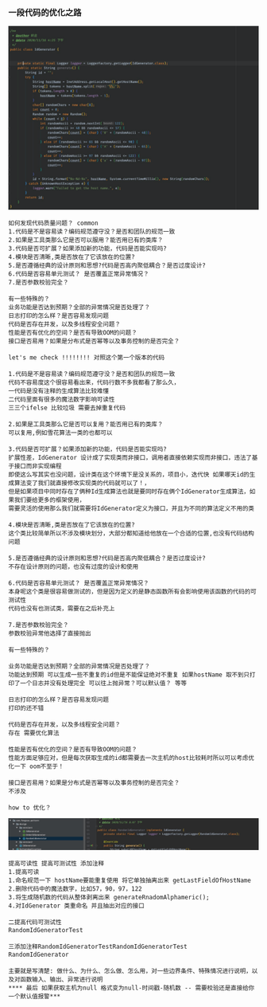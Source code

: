 ### 一段代码的优化之路
   
![整体流程](https://raw.githubusercontent.com/qiurunze123/imageall/master/设计模式4.png)

    如何发现代码质量问题？ common
    1.代码是不是容易读？编码规范遵守没？是否和团队的规范一致 
    2.如果是工具类那么它是否可以服用？能否用已有的类库？
    3.代码是否可扩展？如果添加新的功能，代码是否能实现吗?
    4.模块是否清晰,类是否放在了它该放在的位置?
    5.是否遵循经典的设计原则和思想?代码是否高内聚低耦合？是否过度设计?
    6.代码是否容易单元测试？ 是否覆盖正常异常情况？
    7.是否参数校验完全？
    
    有一些特殊的？
    业务功能是否达到预期？全部的异常情况是否处理了？
    日志打印的怎么样？是否容易发现问题
    代码是否存在并发，以及多线程安全问题？
    性能是否有优化的空间？是否有导致OOM的问题？
    接口是否易用？如果是分布式是否幂等以及事务控制的是否完全？
        
    let's me check !!!!!!!! 对照这个第一个版本的代码
    
    1.代码是不是容易读？编码规范遵守没？是否和团队的规范一致 
    代码不容易度这个很容易看出来，代码行数不多我都看了那么久，
    一代码是没有注释的生成算法比较难懂
    二代码里面有很多的魔法数字影响可读性
    三三个ifelse 比较垃圾 需要去掉重复代码
    
    2.如果是工具类那么它是否可以复用？能否用已有的类库？
    可以复用,例如雪花算法一类的也都可以
    
    3.代码是否可扩展？如果添加新的功能，代码是否能实现吗?
    扩展性差，IdGenerator 设计成了实现类而非接口，调用者直接依赖实现而非接口，违法了基于接口而非实现编程
    即使这么写其实也没问题，设计类在这个环境下是没关系的，项目小，迭代快 如果哪天id的生成算法变了我们就直接修改实现类的代码就可以了！，
    但是如果项目中同时存在了俩种Id生成算法也就是要同时存在俩个IdGenerator生成算法，如果我们要给更多的框架使用，
    需要灵活的使用那么我们就需要将IdGenerator定义为接口，并且为不同的算法定义不用的类
    
    4.模块是否清晰,类是否放在了它该放在的位置?
    这个类比较简单所以不涉及模块划分，大部分都知道给他放在一个合适的位置,也没有代码结构问题
    
    5.是否遵循经典的设计原则和思想?代码是否高内聚低耦合？是否过度设计?
    不存在设计原则的问题，也没有过度的设计和使用
    
    6.代码是否容易单元测试？ 是否覆盖正常异常情况？
    本身呢这个类是很容易做测试的，但是因为定义的是静态函数所有会影响使用该函数的代码的可测试性
    代码也没有也测试类，需要在之后补充上
    
    7.是否参数校验完全？
    参数校验异常他选择了直接抛出
    
    有一些特殊的？
    
    业务功能是否达到预期？全部的异常情况是否处理了？
    功能达到预期 可以生成一些不重复的id但是不能保证绝对不重复 如果hostName 取不到只打印了一个日志并没有处理完全 可以往上抛异常？可以默认值？ 等等
    
    日志打印的怎么样？是否容易发现问题
    打印的还不错
    
    代码是否存在并发，以及多线程安全问题？
    存在 需要优化算法
    
    性能是否有优化的空间？是否有导致OOM的问题？
    性能方面足够应对，但是每次获取生成的id都需要去一次主机的host比较耗时所以可以考虑优化一下 oom不至于！
    
    接口是否易用？如果是分布式是否幂等以及事务控制的是否完全？
    不涉及
    
    how to 优化？
    
![整体流程](https://raw.githubusercontent.com/qiurunze123/imageall/master/设计模式4-2.png)

    提高可读性 提高可测试性 添加注释
    1.提高可读
    1.命名规范一下 hostName要能重复使用 将它单独抽离出来 getLastFieldOfHostName 
    2.删除代码中的魔法数字，比如57，90，97，122
    3.将生成随机数的代码从整体剥离出来 generateRnadomAlphameric();
    4.对IdGenerator 类重命名 并且抽出对应的接口
    
    二提高代码可测试性
    RandomIdGeneratorTest
    
    三添加注释RandomIdGeneratorTestRandomIdGeneratorTest
    RandomIdGenerator
    
    主要就是写清楚: 做什么、为什么、怎么做、怎么用，对一些边界条件、特殊情况进行说明，以及对函数输入、输出、异常进行说明
    **** 最后 如果获取主机为null 格式变为null-时间戳-随机数 -- 需要校验还是直接给你一个默认值报警***